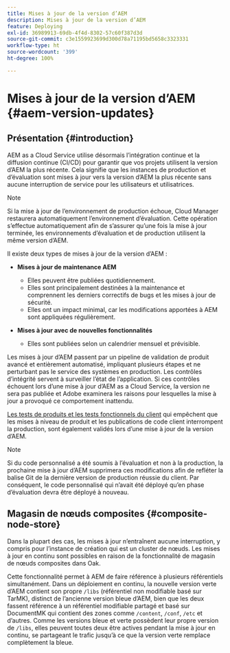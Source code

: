 ```yaml
---
title: Mises à jour de la version d’AEM
description: Mises à jour de la version d’AEM
feature: Deploying
exl-id: 36989913-69db-4f4d-8302-57c60f387d3d
source-git-commit: c3e1559923699d300d78a71195bd5658c3323331
workflow-type: ht
source-wordcount: '399'
ht-degree: 100%

---
```



# Mises à jour de la version d’AEM {#aem-version-updates}

## Présentation {#introduction}

AEM as a Cloud Service utilise désormais l’intégration continue et la diffusion continue (CI/CD) pour garantir que vos projets utilisent la version d’AEM la plus récente. Cela signifie que les instances de production et d’évaluation sont mises à jour vers la version d’AEM la plus récente sans aucune interruption de service pour les utilisateurs et utilisatrices.

>[!NOTE]
>
>Si la mise à jour de l’environnement de production échoue, Cloud Manager restaurera automatiquement l’environnement d’évaluation. Cette opération s’effectue automatiquement afin de s’assurer qu’une fois la mise à jour terminée, les environnements d’évaluation et de production utilisent la même version d’AEM.

Il existe deux types de mises à jour de la version d’AEM :

* **Mises à jour de maintenance AEM**

   * Elles peuvent être publiées quotidiennement.
   * Elles sont principalement destinées à la maintenance et comprennent les derniers correctifs de bugs et les mises à jour de sécurité.
   * Elles ont un impact minimal, car les modifications apportées à AEM sont appliquées régulièrement.

* **Mises à jour avec de nouvelles fonctionnalités**

   * Elles sont publiées selon un calendrier mensuel et prévisible.

Les mises à jour d’AEM passent par un pipeline de validation de produit avancé et entièrement automatisé, impliquant plusieurs étapes et ne perturbant pas le service des systèmes en production. Les contrôles d’intégrité servent à surveiller l’état de l’application. Si ces contrôles échouent lors d’une mise à jour d’AEM as a Cloud Service, la version ne sera pas publiée et Adobe examinera les raisons pour lesquelles la mise à jour a provoqué ce comportement inattendu.

[Les tests de produits et les tests fonctionnels du client](/help/implementing/cloud-manager/overview-test-results.md#functional-testing) qui empêchent que les mises à niveau de produit et les publications de code client interrompent la production, sont également validés lors d’une mise à jour de la version d’AEM.

>[!NOTE]
>
>Si du code personnalisé a été soumis à l’évaluation et non à la production, la prochaine mise à jour d’AEM supprimera ces modifications afin de refléter la balise Git de la dernière version de production réussie du client. Par conséquent, le code personnalisé qui n’avait été déployé qu’en phase d’évaluation devra être déployé à nouveau.

## Magasin de nœuds composites {#composite-node-store}

Dans la plupart des cas, les mises à jour n’entraînent aucune interruption, y compris pour l’instance de création qui est un cluster de nœuds. Les mises à jour en continu sont possibles en raison de la fonctionnalité de magasin de nœuds composites dans Oak.

Cette fonctionnalité permet à AEM de faire référence à plusieurs référentiels simultanément. Dans un déploiement en continu, la nouvelle version verte d’AEM contient son propre `/libs` (référentiel non modifiable basé sur TarMK), distinct de l’ancienne version bleue d’AEM, bien que les deux fassent référence à un référentiel modifiable partagé et basé sur DocumentMK qui contient des zones comme `/content`, `/conf`, `/etc` et d’autres. Comme les versions bleue et verte possèdent leur propre version de `/libs`, elles peuvent toutes deux être actives pendant la mise à jour en continu, se partageant le trafic jusqu’à ce que la version verte remplace complètement la bleue.
